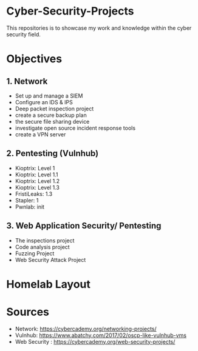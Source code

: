 # Cyber-Security-Projects
This repositories is to showcase my work and knowledge within the cyber security field.

# Objectives
## 1. Network
- Set up and manage a SIEM
- Configure an IDS & IPS
- Deep packet inspection project
- create a secure backup plan
- the secure file sharing device
- investigate open source incident response tools
- create a VPN server
## 2. Pentesting (Vulnhub)
- Kioptrix: Level 1
- Kioptrix: Level 1.1
- Kioptrix: Level 1.2
- Kioptrix: Level 1.3
- FristiLeaks: 1.3
- Stapler: 1
- Pwnlab: init

## 3. Web Application Security/ Pentesting
- The inspections project
- Code analysis project
- Fuzzing Project
- Web Security Attack Project

# Homelab Layout  


# Sources
- Network: https://cybercademy.org/networking-projects/
- Vulnhub: https://www.abatchy.com/2017/02/oscp-like-vulnhub-vms
- Web Security : https://cybercademy.org/web-security-projects/